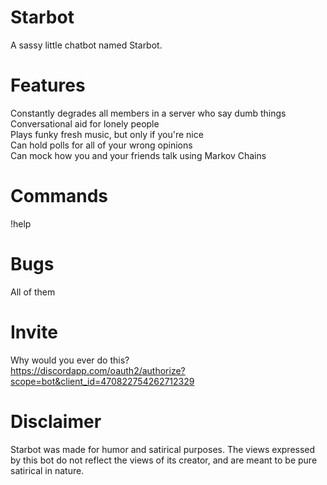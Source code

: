 # Starbot
A sassy little chatbot named Starbot.

# Features
Constantly degrades all members in a server who say dumb things  
Conversational aid for lonely people  
Plays funky fresh music, but only if you're nice  
Can hold polls for all of your wrong opinions  
Can mock how you and your friends talk using Markov Chains  

# Commands
!help

# Bugs
All of them  

# Invite
Why would you ever do this?  
https://discordapp.com/oauth2/authorize?scope=bot&client_id=470822754262712329  

# Disclaimer
Starbot was made for humor and satirical purposes. The views expressed by this bot do not reflect the views of its creator, and are meant to be pure satirical in nature.
